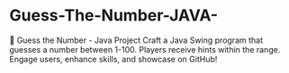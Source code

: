 # Guess-The-Number-JAVA-
🎯 Guess the Number - Java Project  Craft a Java Swing program that guesses a number between 1-100. Players receive hints within the range. Engage users, enhance skills, and showcase on GitHub!
